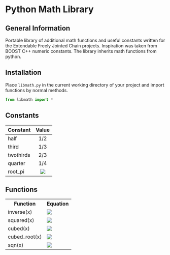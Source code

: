Python Math Library
===================


General Information
-------------------

Portable library of additional math functions and useful constants written for the Extendable Freely Jointed Chain projects. Inspiration was taken from BOOST C++ numeric constants. The library inherits math functions from python.


Installation
------------

Place `libmath.py` in the current working directory of your project and import functions by normal methods. 

```python
from libmath import *
```

Constants
---------

Constant | Value |
---------|:-----:| 
half     | 1/2  |
third    | 1/3 |
twothirds| 2/3 |
quarter  | 1/4 |
root_pi  | <img src="http://latex.codecogs.com/svg.latex?\sqrt\pi" border="0"/> |


Functions
---------

<table align="center">
  <tr>
    <th>Function</th><th>Equation</th>
  </tr>
  <tr>
    <td>inverse(x)</td><td><img src="http://latex.codecogs.com/svg.latex?\frac{1}{x}" border="0"/></td>
  </tr>
  <tr>
    <td>squared(x)</td><td><img src="http://latex.codecogs.com/svg.latex?x^2" border="0"/></td>
  </tr>
  <tr>
    <td>cubed(x)</td><td><img src="http://latex.codecogs.com/svg.latex?x^3" border="0"/></td>
  </tr>
  <tr>
    <td>cubed_root(x)</td><td><img src="http://latex.codecogs.com/svg.latex?x^\frac{1}{3}" border="0"/></td>
  </tr>
  <tr>
    <td>sqn(x)</td><td><img src="http://latex.codecogs.com/svg.latex?\frac{x}{|x|}" border="0"/></td>
  </tr>
</table>
